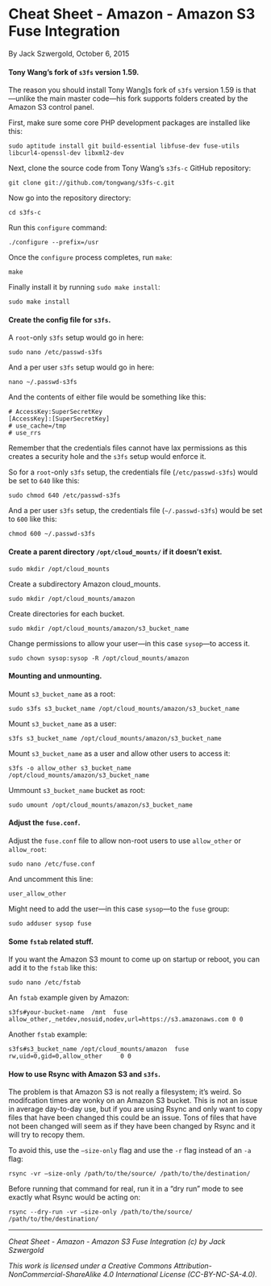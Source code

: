 # Cheat Sheet - Amazon - Amazon S3 Fuse Integration

By Jack Szwergold, October 6, 2015

#### Tony Wang’s fork of `s3fs` version 1.59.

The reason you should install Tony Wang]s fork of `s3fs` version 1.59 is that—unlike the main master code—his fork supports folders created by the Amazon S3 control panel.

First, make sure some core PHP development packages are installed like this:

	sudo aptitude install git build-essential libfuse-dev fuse-utils libcurl4-openssl-dev libxml2-dev

Next, clone the source code from Tony Wang’s `s3fs-c` GitHub repository:

	git clone git://github.com/tongwang/s3fs-c.git

Now go into the repository directory:

	cd s3fs-c

Run this `configure` command:

	./configure --prefix=/usr

Once the `configure` process completes, run `make`:

	make

Finally install it by running `sudo make install`:

	sudo make install

#### Create the config file for `s3fs`.

A `root`-only `s3fs` setup would go in here:

	sudo nano /etc/passwd-s3fs

And a per user `s3fs` setup would go in here:

	nano ~/.passwd-s3fs

And the contents of either file would be something like this:

	# AccessKey:SuperSecretKey
	[AccessKey]:[SuperSecretKey]
	# use_cache=/tmp
	# use_rrs

Remember that the credentials files cannot have lax permissions as this creates a security hole and the `s3fs` setup would enforce it.

So for a `root`-only `s3fs` setup, the credentials file (`/etc/passwd-s3fs`) would be set to `640` like this:

    sudo chmod 640 /etc/passwd-s3fs

And a per user `s3fs` setup, the credentials file (`~/.passwd-s3fs`) would be set to `600` like this:

    chmod 600 ~/.passwd-s3fs

#### Create a parent directory `/opt/cloud_mounts/` if it doesn’t exist.

    sudo mkdir /opt/cloud_mounts

Create a subdirectory Amazon cloud_mounts.

    sudo mkdir /opt/cloud_mounts/amazon

Create directories for each bucket.

    sudo mkdir /opt/cloud_mounts/amazon/s3_bucket_name

Change permissions to allow your user—in this case `sysop`—to access it.

    sudo chown sysop:sysop -R /opt/cloud_mounts/amazon

#### Mounting and unmounting.

Mount `s3_bucket_name` as a root:

    sudo s3fs s3_bucket_name /opt/cloud_mounts/amazon/s3_bucket_name

Mount `s3_bucket_name` as a user:

    s3fs s3_bucket_name /opt/cloud_mounts/amazon/s3_bucket_name

Mount `s3_bucket_name` as a user and allow other users to access it:

    s3fs -o allow_other s3_bucket_name /opt/cloud_mounts/amazon/s3_bucket_name

Ummount `s3_bucket_name` bucket as root:

    sudo umount /opt/cloud_mounts/amazon/s3_bucket_name

#### Adjust the `fuse.conf`.

Adjust the `fuse.conf` file to allow non-root users to use `allow_other` or `allow_root`:

    sudo nano /etc/fuse.conf

And uncomment this line:

    user_allow_other

Might need to add the user—in this case `sysop`—to the `fuse` group:

    sudo adduser sysop fuse

#### Some `fstab` related stuff.

If you want the Amazon S3 mount to come up on startup or reboot, you can add it to the `fstab` like this:

    sudo nano /etc/fstab

An `fstab` example given by Amazon:

    s3fs#your-bucket-name  /mnt  fuse allow_other,_netdev,nosuid,nodev,url=https://s3.amazonaws.com 0 0

Another `fstab` example:

    s3fs#s3_bucket_name /opt/cloud_mounts/amazon  fuse    rw,uid=0,gid=0,allow_other     0 0

#### How to use Rsync with Amazon S3 and `s3fs`.

The problem is that Amazon S3 is not really a filesystem; it’s weird. So modifcation times are wonky on an Amazon S3 bucket. This is not an issue in average day-to-day use, but if you are using Rsync and only want to copy files that have been changed this could be an issue. Tons of files that have not been changed will seem as if they have been changed by Rsync and it will try to recopy them.

To avoid this, use the `–size-only` flag and use the `-r` flag instead of an `-a` flag:

    rsync -vr –size-only /path/to/the/source/ /path/to/the/destination/

Before running that command for real, run it in a “dry run” mode to see exactly what Rsync would be acting on:

    rsync --dry-run -vr –size-only /path/to/the/source/ /path/to/the/destination/

***

*Cheat Sheet - Amazon - Amazon S3 Fuse Integration (c) by Jack Szwergold*

*This work is licensed under a Creative Commons Attribution-NonCommercial-ShareAlike 4.0 International License (CC-BY-NC-SA-4.0).*